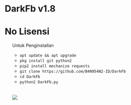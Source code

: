 # DarkFb v1.8
# No Lisensi

<ul>
Untuk Penginstallan
<ul>
<li><code>apt update && apt upgrade</code></li>
<li><code>pkg install git python2</code></li>
<li><code>pip2 install mechanize requests</code></li>
<li><code>git clone https://github.com/B4N954N2-ID/DarkFb</code></li>
<li><code>cd DarkFb</code></li>
<li><code>python2 DarkFb.py</code></li>
</ul>
<br />
<br />
<img src="https://github.com/B4N954N2-ID/DarkFb/blob/master/Screenshot_20190921-115412.png" />
